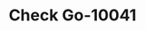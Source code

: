 ---
f_zip-code: 34668
f_state-code: FL
title: Check Go-10041
f_phone: 727-841-8866
f_city-only: Port Richey
f_address: 9658 US-19 Port Richey
f_location-unique-id: '10041'
slug: check-go-10041
updated-on: '2024-05-30T13:46:58.046Z'
created-on: '2024-05-30T13:36:59.803Z'
published-on: '2024-05-30T13:54:32.469Z'
f_city-state: cms/city/port-richey-fl.md
f_company: cms/company/check-go.md
f_state: cms/state/florida.md
layout: '[payday-loan].html'
tags: payday-loan
---